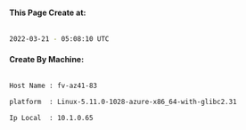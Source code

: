 
   
#### This Page Create at:

```bash

2022-03-21 - 05:08:10 UTC

```

#### Create By Machine:

```bash

Host Name : fv-az41-83

platform  : Linux-5.11.0-1028-azure-x86_64-with-glibc2.31

Ip Local  : 10.1.0.65

```

